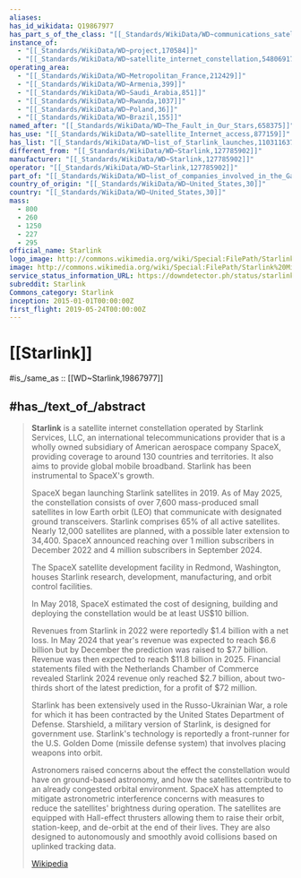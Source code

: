 ```yaml
---
aliases:
has_id_wikidata: Q19867977
has_part_s_of_the_class: "[[_Standards/WikiData/WD~communications_satellite,149918]]"
instance_of:
  - "[[_Standards/WikiData/WD~project,170584]]"
  - "[[_Standards/WikiData/WD~satellite_internet_constellation,54806917]]"
operating_area:
  - "[[_Standards/WikiData/WD~Metropolitan_France,212429]]"
  - "[[_Standards/WikiData/WD~Armenia,399]]"
  - "[[_Standards/WikiData/WD~Saudi_Arabia,851]]"
  - "[[_Standards/WikiData/WD~Rwanda,1037]]"
  - "[[_Standards/WikiData/WD~Poland,36]]"
  - "[[_Standards/WikiData/WD~Brazil,155]]"
named_after: "[[_Standards/WikiData/WD~The_Fault_in_Our_Stars,658375]]"
has_use: "[[_Standards/WikiData/WD~satellite_Internet_access,877159]]"
has_list: "[[_Standards/WikiData/WD~list_of_Starlink_launches,110311637]]"
different_from: "[[_Standards/WikiData/WD~Starlink,127785902]]"
manufacturer: "[[_Standards/WikiData/WD~Starlink,127785902]]"
operator: "[[_Standards/WikiData/WD~Starlink,127785902]]"
part_of: "[[_Standards/WikiData/WD~list_of_companies_involved_in_the_Gaza_war,134661623]]"
country_of_origin: "[[_Standards/WikiData/WD~United_States,30]]"
country: "[[_Standards/WikiData/WD~United_States,30]]"
mass:
  - 800
  - 260
  - 1250
  - 227
  - 295
official_name: Starlink
logo_image: http://commons.wikimedia.org/wiki/Special:FilePath/Starlink%20Logo%202024.svg
image: http://commons.wikimedia.org/wiki/Special:FilePath/Starlink%20Mission%20%2847926144123%29.jpg
service_status_information_URL: https://downdetector.ph/status/starlink/
subreddit: Starlink
Commons_category: Starlink
inception: 2015-01-01T00:00:00Z
first_flight: 2019-05-24T00:00:00Z
---
```


# [[Starlink]] 

#is_/same_as :: [[WD~Starlink,19867977]]

## #has_/text_of_/abstract 

> **Starlink** is a satellite internet constellation operated by Starlink Services, LLC, 
> an international telecommunications provider 
> that is a wholly owned subsidiary of American aerospace company SpaceX, 
> providing coverage to around 130 countries and territories. 
> It also aims to provide global mobile broadband. 
> Starlink has been instrumental to SpaceX's growth.
>
> SpaceX began launching Starlink satellites in 2019. 
> As of May 2025, the constellation consists of over 7,600 mass-produced small satellites 
> in low Earth orbit (LEO) that communicate with designated ground transceivers. 
> Starlink comprises 65% of all active satellites. 
> Nearly 12,000 satellites are planned, with a possible later extension to 34,400. 
> SpaceX announced reaching over 1 million subscribers in December 2022 
> and 4 million subscribers in September 2024.
>
> The SpaceX satellite development facility in Redmond, Washington, 
> houses Starlink research, development, manufacturing, and orbit control facilities. 
> 
> In May 2018, SpaceX estimated the cost of designing, building and deploying the constellation would be at least US$10 billion. 
> 
> Revenues from Starlink in 2022 were reportedly $1.4 billion with a net loss. 
> In May 2024 that year's revenue was expected to reach $6.6 billion but by December the prediction was raised to $7.7 billion. Revenue was then expected to reach $11.8 billion in 2025. Financial statements filed with the Netherlands Chamber of Commerce revealed Starlink 2024 revenue only reached $2.7 billion, about two-thirds short of the latest prediction, for a profit of $72 million.
>
> Starlink has been extensively used in the Russo-Ukrainian War, a role for which it has been contracted by the United States Department of Defense. Starshield, a military version of Starlink, is designed for government use. Starlink's technology is reportedly a front-runner for the U.S. Golden Dome (missile defense system) that involves placing weapons into orbit.
>
> Astronomers raised concerns about the effect the constellation would have on ground-based astronomy, and how the satellites contribute to an already congested orbital environment. SpaceX has attempted to mitigate astronometric interference concerns with measures to reduce the satellites' brightness during operation. The satellites are equipped with Hall-effect thrusters allowing them to raise their orbit, station-keep, and de-orbit at the end of their lives. They are also designed to autonomously and smoothly avoid collisions based on uplinked tracking data.
>
> [Wikipedia](https://en.wikipedia.org/wiki/Starlink) 

